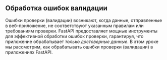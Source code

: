 ## Обработка ошибок валидации

Ошибки проверки (валидации) возникают, когда данные, отправленные в веб-приложение, не соответствуют указанным правилам или требованиям проверки. FastAPI предоставляет мощные инструменты для эффективной обработки ошибок проверки, гарантируя, что приложение обрабатывает *только достоверные данные*. В этом уроке мы рассмотрим, как обрабатывать ошибки проверки (валидации) в приложениях FastAPI.